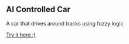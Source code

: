 ## AI Controlled Car
A car that drives around tracks using fuzzy logic

[Try it here :)](https://9hourworkday.itch.io/fuzzy-logic-car-demo)
